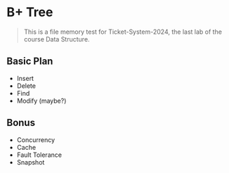 B+ Tree
===
> This is a file memory test for Ticket-System-2024, the last lab of the course Data Structure.

## Basic Plan
- Insert
- Delete
- Find
- Modify (maybe?)

## Bonus
- Concurrency
- Cache
- Fault Tolerance
- Snapshot
